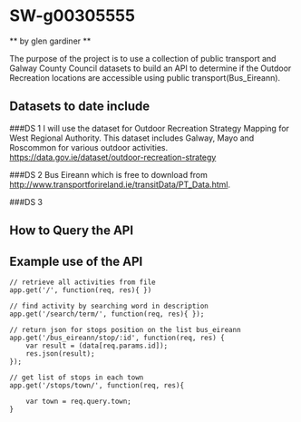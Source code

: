 

# SW-g00305555


** by glen gardiner **


The purpose of the project is to use a collection of public transport and Galway County Council datasets to build an API to determine if the Outdoor Recreation locations are accessible using public transport(Bus_Eireann).


## Datasets to date include


###DS 1
I will use the dataset for Outdoor Recreation Strategy Mapping for West Regional Authority.
This dataset includes Galway, Mayo and Roscommon for various outdoor activities.
https://data.gov.ie/dataset/outdoor-recreation-strategy


###DS 2
Bus Eireann which is free to download from http://www.transportforireland.ie/transitData/PT_Data.html.


###DS 3


## How to Query the API




## Example use of the API

```
// retrieve all activities from file
app.get('/', function(req, res){ })

```


```
// find activity by searching word in description
app.get('/search/term/', function(req, res){ });

```

```
// return json for stops position on the list bus_eireann
app.get('/bus_eireann/stop/:id', function(req, res) {
	var result = (data[req.params.id]);
  	res.json(result);
});
```

```
// get list of stops in each town
app.get('/stops/town/', function(req, res){

	var town = req.query.town;
}
```

